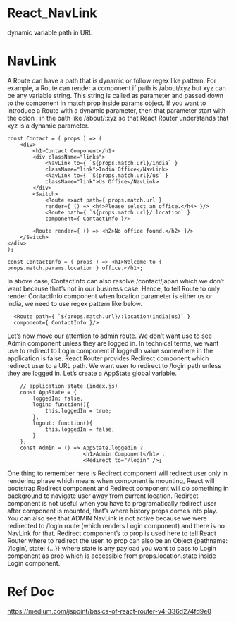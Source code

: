 # React_NavLink
dynamic variable path in URL


# NavLink

 A Route can have a path that is dynamic or follow regex like pattern. For example, a Route can render a component if path is /about/xyz but xyz can be any variable string. This string is called as parameter and passed down to the component in match prop inside params object. If you want to introduce a Route with a dynamic parameter, then that parameter start with the colon : in the path like /about/:xyz so that React Router understands that xyz is a dynamic parameter.
 
    const Contact = ( props ) => (
        <div>        
            <h1>Contact Component</h1>
            <div className="links">
                <NavLink to={ `${props.match.url}/india` }
                className="link">India Office</NavLink>
                <NavLink to={ `${props.match.url}/us` }
                className="link">Us Office</NavLink>
            </div>
            <Switch>
                <Route exact path={ props.match.url }
                render={ () => <h4>Please select an office.</h4> }/>
                <Route path={ `${props.match.url}/:location` }
                component={ ContactInfo }/>

            <Route render={ () => <h2>No office found.</h2> }/>
        </Switch>
    </div>
    );
    
    const ContactInfo = ( props ) => <h1>Welcome to { props.match.params.location } office.</h1>;
    

In above case, ContactInfo can also resolve /contact/japan which we don’t want because that’s not in our business case. Hence, to tell Route to only render ContactInfo component when location parameter is either us or india, we need to use regex pattern like below.

      <Route path={ `${props.match.url}/:location(india|us)` }
      component={ ContactInfo }/>
      
      
Let’s now move our attention to admin route. We don’t want use to see Admin component unless they are logged in. In technical terms, we want use to redirect to Login component if loggedIn value somewhere in the application is false. React Router provides Redirect component which redirect user to a URL path. We want user to redirect to /login path unless they are logged in. Let’s create a AppState global variable.


        // application state (index.js)
        const AppState = {
            loggedIn: false,
            login: function(){
                this.loggedIn = true;
            },
            logout: function(){
                this.loggedIn = false;
            }
        };
        const Admin = () => AppState.loggedIn ? 
                            <h1>Admin Component</h1> : 
                            <Redirect to="/login" />;

One thing to remember here is Redirect component will redirect user only in rendering phase which means when component is mounting, React will bootstrap Redirect component and Redirect component will do something in background to navigate user away from current location. Redirect component is not useful when you have to programatically redirect user after component is mounted, that’s where history props comes into play.
You can also see that ADMIN NavLink is not active because we were redirected to /login route (which renders Login component) and there is no NavLink for that. Redirect component’s to prop is used here to tell React Router where to redirect the user. to prop can also be an Object {pathname: ‘/login’, state: {…}} where state is any payload you want to pass to Login component as prop which is accessible from props.location.state inside Login component.

# Ref Doc

https://medium.com/jspoint/basics-of-react-router-v4-336d274fd9e0
